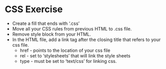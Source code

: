 # CSS Exercise

- Create a fill that ends with ‘.css’
- Move all your CSS rules from previous HTML to .css file.
- Remove style block from your HTML.
- In the HTML file, add a link tag after the closing title that refers to your css file. 
    - href - points to the location of your css file
    - rel - set to ‘stylesheets’ that will link the style sheets
    - type - must be set to ‘text/css’ for linking css.
